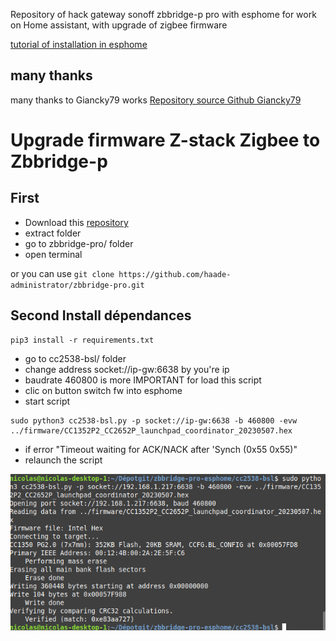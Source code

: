 Repository of hack gateway sonoff zbbridge-p pro with esphome for work on Home assistant, with upgrade of zigbee firmware

[tutorial of installation in esphome](https://haade.fr/fr/blog/flasher-zbbridge-pro-esphome-home-assistant)

## many thanks
many thanks to Giancky79 works
[Repository source Github Giancky79](https://github.com/Giancky79/ZB-Bridge-P)

# Upgrade firmware Z-stack Zigbee to Zbbridge-p

## First

- Download this [repository](https://github.com/haade-administrator/zbbridge-pro/archive/refs/heads/main.zip)
- extract folder
- go to zbbridge-pro/ folder
- open terminal

or you can use ```git clone https://github.com/haade-administrator/zbbridge-pro.git```

## Second Install dépendances
```
pip3 install -r requirements.txt
```
- go to cc2538-bsl/ folder
- change address socket://ip-gw:6638 by you're ip
- baudrate 460800 is more IMPORTANT for load this script
- clic on button switch fw into esphome
- start script

```
sudo python3 cc2538-bsl.py -p socket://ip-gw:6638 -b 460800 -evw ../firmware/CC1352P2_CC2652P_launchpad_coordinator_20230507.hex
```

- if error "Timeout waiting for ACK/NACK after 'Synch (0x55 0x55)" 
- relaunch the script

![result of upgrade firmware of esphome to zbbridge-p](./pictures/upgrade-coordinator-firmware.png)

